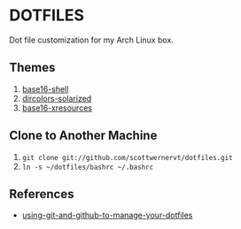 
DOTFILES
===================

Dot file customization for my Arch Linux box.

Themes
------

 1. [base16-shell](https://github.com/chriskempson/base16-shell)
 2. [dircolors-solarized](https://github.com/seebi/dircolors-solarized)
 3. [base16-xresources](https://github.com/chriskempson/base16-xresources)

Clone to Another Machine
-------

 1. `git clone git://github.com/scottwernervt/dotfiles.git`
 2. `ln -s ~/dotfiles/bashrc ~/.bashrc`

References
----------

 - [using-git-and-github-to-manage-your-dotfiles](http://blog.smalleycreative.com/tutorials/using-git-and-github-to-manage-your-dotfiles/)
